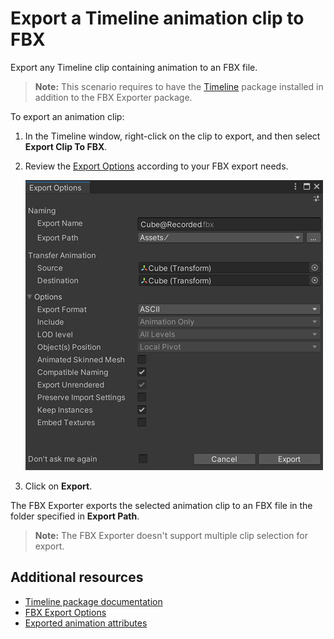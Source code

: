 # Export a Timeline animation clip to FBX

Export any Timeline clip containing animation to an FBX file.

>**Note:** This scenario requires to have the [Timeline](https://docs.unity3d.com/Packages/com.unity.timeline@latest) package installed in addition to the FBX Exporter package.

To export an animation clip:

1. In the Timeline window, right-click on the clip to export, and then select **Export Clip To FBX**.

2. Review the [Export Options](ref-export-options.md) according to your FBX export needs.

   ![Export Options window](images/FBXExporter_ExportOptionsWindow-clip.png)

3. Click on **Export**.

The FBX Exporter exports the selected animation clip to an FBX file in the folder specified in **Export Path**.

>**Note:** The FBX Exporter doesn't support multiple clip selection for export.

## Additional resources

* [Timeline package documentation](https://docs.unity3d.com/Packages/com.unity.timeline@latest)
* [FBX Export Options](ref-export-options.md)
* [Exported animation attributes](exported-attributes.md#animation)
